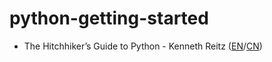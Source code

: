 # python-getting-started

- The Hitchhiker’s Guide to Python - Kenneth Reitz ([EN](http://docs.python-guide.org/en/latest/)/[CN](http://pythonguidecn.readthedocs.io/zh/latest/))

